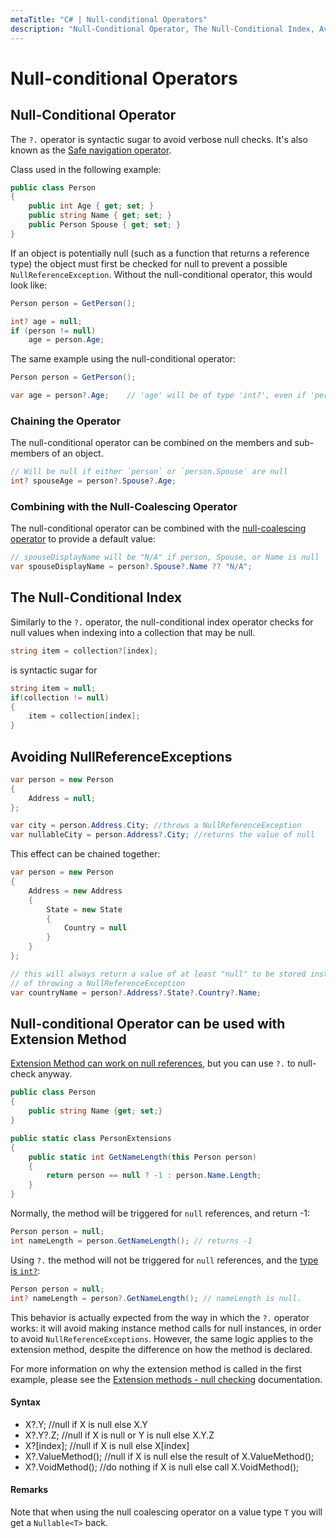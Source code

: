 ```yaml
---
metaTitle: "C# | Null-conditional Operators"
description: "Null-Conditional Operator, The Null-Conditional Index, Avoiding NullReferenceExceptions, Null-conditional Operator can be used with Extension Method"
---
```


# Null-conditional Operators



## Null-Conditional Operator


The `?.` operator is syntactic sugar to avoid verbose null checks. It's also known as the [Safe navigation operator](https://en.wikipedia.org/wiki/Safe_navigation_operator).

Class used in the following example:

```cs
public class Person
{
    public int Age { get; set; }
    public string Name { get; set; }
    public Person Spouse { get; set; }
}

```

If an object is potentially null (such as a function that returns a reference type) the object must first be checked for null to prevent a possible `NullReferenceException`. Without the null-conditional operator, this would look like:

```cs
Person person = GetPerson();

int? age = null;
if (person != null)
    age = person.Age;

```

The same example using the null-conditional operator:

```cs
Person person = GetPerson();

var age = person?.Age;    // 'age' will be of type 'int?', even if 'person' is not null

```

### Chaining the Operator

The null-conditional operator can be combined on the members and sub-members of an object.

```cs
// Will be null if either `person` or `person.Spouse` are null
int? spouseAge = person?.Spouse?.Age;

```

### Combining with the Null-Coalescing Operator

The null-conditional operator can be combined with the [null-coalescing operator](https://stackoverflow.com/documentation/c%23/37/null-coalescing-operator#t=201610192135170167414) to provide a default value:

```cs
// spouseDisplayName will be "N/A" if person, Spouse, or Name is null
var spouseDisplayName = person?.Spouse?.Name ?? "N/A";

```



## The Null-Conditional Index


Similarly to the `?.` operator, the null-conditional index operator checks for null values when indexing into a collection that may be null.

```cs
string item = collection?[index];

```

is syntactic sugar for

```cs
string item = null;
if(collection != null)
{
    item = collection[index];
}

```



## Avoiding NullReferenceExceptions


```cs
var person = new Person
{
    Address = null;
};

var city = person.Address.City; //throws a NullReferenceException
var nullableCity = person.Address?.City; //returns the value of null

```

This effect can be chained together:

```cs
var person = new Person
{
    Address = new Address
    {
        State = new State
        {
            Country = null
        }
    }
};

// this will always return a value of at least "null" to be stored instead
// of throwing a NullReferenceException
var countryName = person?.Address?.State?.Country?.Name; 

```



## Null-conditional Operator can be used with Extension Method


[Extension Method can work on null references](http://stackoverflow.com/documentation/c%23/20/extension-methods/161/null-checking#t=201607271333507907787), but you can use `?.` to null-check anyway.

```cs
public class Person 
{
    public string Name {get; set;}
}

public static class PersonExtensions
{
    public static int GetNameLength(this Person person)
    {
        return person == null ? -1 : person.Name.Length;
    }
}

```

Normally, the method will be triggered for `null` references, and return -1:

```cs
Person person = null;
int nameLength = person.GetNameLength(); // returns -1

```

Using `?.` the method will not be triggered for `null` references, and the [type is `int?`](http://stackoverflow.com/documentation/c%23/41/null-conditional-operators/173/null-conditional-operator#t=201607271345436018565):

```cs
Person person = null;
int? nameLength = person?.GetNameLength(); // nameLength is null.

```

This behavior is actually expected from the way in which the `?.` operator works: it will avoid making instance method calls for null instances, in order to avoid `NullReferenceExceptions`. However, the same logic applies to the extension method, despite the difference on how the method is declared.

For more information on why the extension method is called in the first example, please see the [Extension methods - null checking](http://stackoverflow.com/documentation/c%23/20/extension-methods/161/null-checking#t=201607271333507907787) documentation.



#### Syntax


- X?.Y; //null if X is null else X.Y
- X?.Y?.Z; //null if X is null or Y is null else X.Y.Z
- X?[index]; //null if X is null else X[index]
- X?.ValueMethod(); //null if X is null else the result of X.ValueMethod();
- X?.VoidMethod(); //do nothing if X is null else call X.VoidMethod();



#### Remarks


Note that when using the null coalescing operator on a value type `T` you will get a `Nullable<T>` back.

